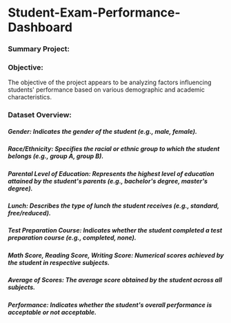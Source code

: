 # Student-Exam-Performance-Dashboard
### Summary Project:
### Objective:
The objective of the project appears to be analyzing factors influencing students' performance based on various demographic and academic characteristics.

### Dataset Overview:

##### Gender: Indicates the gender of the student (e.g., male, female).

##### Race/Ethnicity: Specifies the racial or ethnic group to which the student belongs (e.g., group A, group B).
##### Parental Level of Education: Represents the highest level of education attained by the student's parents (e.g., bachelor's degree, master's degree).
##### Lunch: Describes the type of lunch the student receives (e.g., standard, free/reduced).
##### Test Preparation Course: Indicates whether the student completed a test preparation course (e.g., completed, none).
##### Math Score, Reading Score, Writing Score: Numerical scores achieved by the student in respective subjects.
##### Average of Scores: The average score obtained by the student across all subjects.
##### Performance: Indicates whether the student's overall performance is acceptable or not acceptable.
